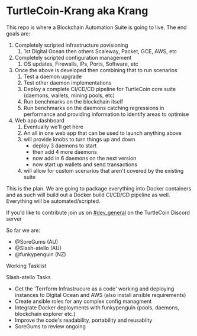 # TurtleCoin-Krang aka Krang

This repo is where a Blockchain Automation Suite is going to live. The end goals are:

1. Completely scripted infrastructure povisioning
   1. 1st Digital Ocean then others Scaleway, Packet, GCE, AWS, etc
2. Completely scripted configuration management
   1. OS updates, Firewalls, IPs, Ports, Software, etc
3. Once the above is developed then combining that to run scenarios
   1. Test a daemon upgrade
   2. Test other daemon implementations
   3. Deploy a complete CI/CD/CD pipeline for TurtleCoin core suite (daemons, wallets, mining pools, etc)
   4. Run benchmarks on the blockchain itself
   5. Run benchmarks on the daemons catching regressions in performance and providing information to identify areas to optimise
4. Web app dashboard 
   1. Eventually we'll get here
   2. An all in one web app that can be used to launch anything above
   3. will provide knobs to turn things up and down
      - deploy 3 daemons to start
      - then add 4 more daemons
      - now add in 6 daemons on the next version
      - now start up wallets and send transactions
   4. will allow for custom scenarios that aren't covered by the existing suite
    
This is the plan. We are going to package everything into Docker containers and as such will build out a Docker build CI/CD/CD pipeline as well. Everything will be automated/scripted.

If you'd like to contribute join us on [#dev_general](https://discord.gg/JutXdZC) on the TurtleCoin Discord server

So far we are:
  + @SoreGums (AU)
  + @Slash-atello (AU)
  + @funkypenguin (NZ)
  
Working Tasklist

Slash-atello Tasks
- Get the 'Terrform Infrastrucure as a code' working and deploying instances to Digital Ocean and AWS (also install ansible requirements)
- Create ansible roles for any complex config managment
- Integrate Docker deployments with funkypenguin (pools, daemons, blockchain explorer etc.)
- Improve the code's readability, portability and reusablity
- SoreGums to review ongoing
      
